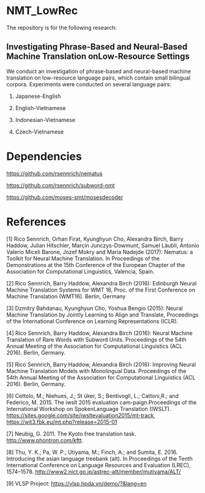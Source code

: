 # NMT_LowRec

The repository is for the following research:

## Investigating Phrase-Based and Neural-Based Machine Translation onLow-Resource Settings

We conduct an investigation of phrase-based and neural-based machine translation on low-resource language pairs, which contain small bilingual corpora. Experiments were conducted on several language pairs:

1. Japanese-English

2. English-Vietnamese

3. Indonesian-Vietnamese

4. Czech-Vietnamese



# Dependencies

https://github.com/rsennrich/nematus 

https://github.com/rsennrich/subword-nmt

https://github.com/moses-smt/mosesdecoder





# References

[1] Rico Sennrich, Orhan Firat, Kyunghyun Cho, Alexandra Birch, Barry Haddow, Julian Hitschler, Marcin Junczys-Dowmunt, Samuel Läubli, Antonio Valerio Miceli Barone, Jozef Mokry and Maria Nadejde (2017): Nematus: a Toolkit for Neural Machine Translation. In Proceedings of the Demonstrations at the 15th Conference of the European Chapter of the Association for Computational Linguistics, Valencia, Spain.

[2] Rico Sennrich, Barry Haddow, Alexandra Birch (2016): Edinburgh Neural Machine Translation Systems for WMT 16, Proc. of the First Conference on Machine Translation (WMT16). Berlin, Germany

[3] Dzmitry Bahdanau, Kyunghyun Cho, Yoshua Bengio (2015): Neural Machine Translation by Jointly Learning to Align and Translate, Proceedings of the International Conference on Learning Representations (ICLR).

[4] Rico Sennrich, Barry Haddow, Alexandra Birch (2016): Neural Machine Translation of Rare Words with Subword Units. Proceedings of the 54th Annual Meeting of the Association for Computational Linguistics (ACL 2016). Berlin, Germany.

[5] Rico Sennrich, Barry Haddow, Alexandra Birch (2016): Improving Neural Machine Translation Models with Monolingual Data. Proceedings of the 54th Annual Meeting of the Association for Computational Linguistics (ACL 2016). Berlin, Germany.

[6] Cettolo, M.; Niehues, J.; St ̈uker, S.; Bentivogli, L.; Cattoni,R.; and Federico, M.  2015.  The iwslt 2015 evaluation cam-paign.Proceedings of the International Workshop on SpokenLanguage Translation (IWSLT). https://sites.google.com/site/iwsltevaluation2015/mt-track,  https://wit3.fbk.eu/mt.php?release=2015-01

[7] Neubig, G. 2011. The Kyoto free translation task. http://www.phontron.com/kftt.

[8] Thu, Y. K.; Pa, W. P.; Utiyama, M.; Finch, A.; and Sumita, E. 2016. Introducing the asian language treebank (alt). In Proceedings of the Tenth International Conference on Language Resources and Evaluation (LREC), 1574–1578.
http://www2.nict.go.jp/astrec-att/member/mutiyama/ALT/

[9] VLSP Project: https://vlsp.hpda.vn/demo/?&lang=en
